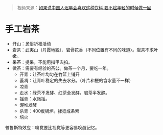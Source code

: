 > 视频来源：[如果说中国人迟早会喜欢这种饮料 要不趁年轻的时候做一回](https://www.bilibili.com/video/BV18F41177Hh)

# 手工岩茶

- 开山：民俗祈福活动
- 岩茶：武夷山（丹霞地貌）、岩骨花香（不同位置有不同的味道）。岩茶不求叶嫩。
- 采茶：提采，不能用指甲去掐。
- 做茶：需要有经验的茶公。做茶一个月，要吃一年。
  - 开青：让茶叶均匀在竹篮上铺开
  - 萎凋：让青叶稳定的失去水分。（叶片和梗的含水量不一样）
  - 凉青
  - 走水：绿茶不发酵、红茶全发酵。岩茶半发酵。
  - 摇青：水筛摇。
  - 渥堆发酵
  - 杀青：400度锅炉。揉捻成条索
  - 培火



普鲁斯特效应：嗅觉要比视觉等更容易唤醒记忆。